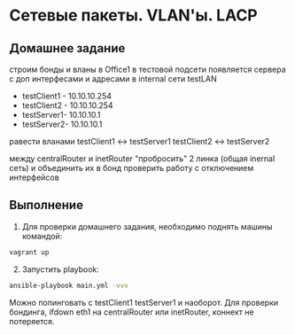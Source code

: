 # Сетевые пакеты. VLAN'ы. LACP

## Домашнее задание

строим бонды и вланы
в Office1 в тестовой подсети появляется сервера с доп интерфесами и адресами
в internal сети testLAN

- testClient1 - 10.10.10.254
- testClient2 - 10.10.10.254
- testServer1- 10.10.10.1
- testServer2- 10.10.10.1

равести вланами
testClient1 <-> testServer1
testClient2 <-> testServer2

между centralRouter и inetRouter
"пробросить" 2 линка (общая inernal сеть) и объединить их в бонд
проверить работу c отключением интерфейсов

## Выполнение

1. Для проверки домашнего задания, необходимо поднять машины командой:

```bash
vagrant up
```

2. Запустить playbook:

```bash
ansible-playbook main.yml -vvv
```

Можно попинговать с testClient1 testServer1 и наоборот. Для проверки бондинга, ifdown eth1 на centralRouter или inetRouter, коннект не потеряется.